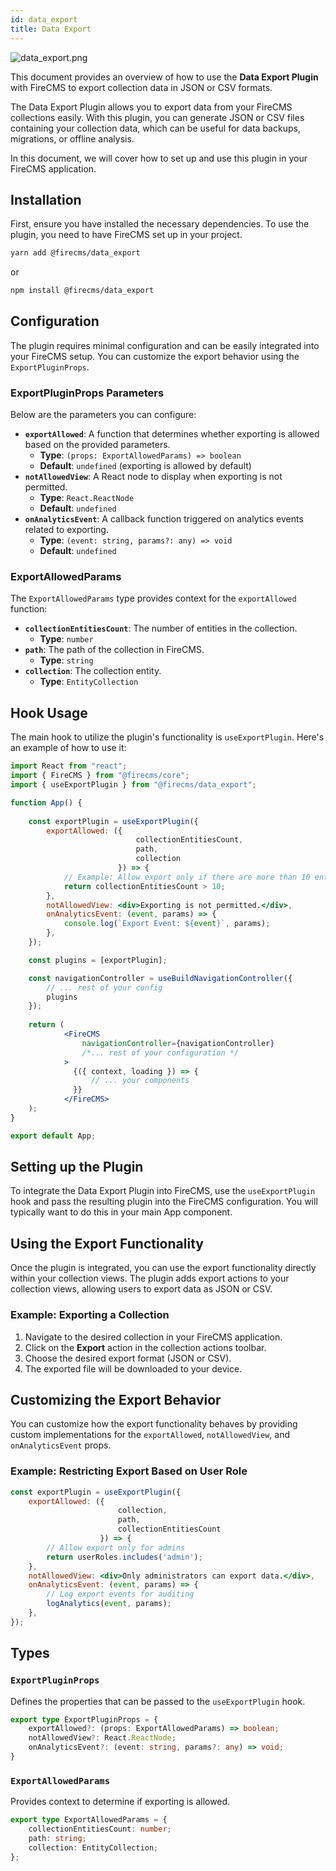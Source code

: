 ```yaml
---
id: data_export
title: Data Export
---
```


![data_export.png](/img/data_export.png)


This document provides an overview of how to use the **Data Export Plugin** with FireCMS to export collection data in
JSON or CSV formats.

The Data Export Plugin allows you to export data from your FireCMS collections easily. With this plugin, you can
generate JSON or CSV files containing your collection data, which can be useful for data backups, migrations, or offline
analysis.

In this document, we will cover how to set up and use this plugin in your FireCMS application.

## Installation

First, ensure you have installed the necessary dependencies. To use the plugin, you need to have FireCMS set up in your
project.

```sh
yarn add @firecms/data_export
```

or

```sh
npm install @firecms/data_export
```

## Configuration

The plugin requires minimal configuration and can be easily integrated into your FireCMS setup. You can customize the
export behavior using the `ExportPluginProps`.

### ExportPluginProps Parameters

Below are the parameters you can configure:

- **`exportAllowed`**: A function that determines whether exporting is allowed based on the provided parameters.
    - **Type**: `(props: ExportAllowedParams) => boolean`
    - **Default**: `undefined` (exporting is allowed by default)
- **`notAllowedView`**: A React node to display when exporting is not permitted.
    - **Type**: `React.ReactNode`
    - **Default**: `undefined`
- **`onAnalyticsEvent`**: A callback function triggered on analytics events related to exporting.
    - **Type**: `(event: string, params?: any) => void`
    - **Default**: `undefined`

### ExportAllowedParams

The `ExportAllowedParams` type provides context for the `exportAllowed` function:

- **`collectionEntitiesCount`**: The number of entities in the collection.
    - **Type**: `number`
- **`path`**: The path of the collection in FireCMS.
    - **Type**: `string`
- **`collection`**: The collection entity.
    - **Type**: `EntityCollection`

## Hook Usage

The main hook to utilize the plugin's functionality is `useExportPlugin`. Here's an example of how to use it:

```jsx
import React from "react";
import { FireCMS } from "@firecms/core";
import { useExportPlugin } from "@firecms/data_export";

function App() {
    
    const exportPlugin = useExportPlugin({
        exportAllowed: ({
                            collectionEntitiesCount,
                            path,
                            collection
                        }) => {
            // Example: Allow export only if there are more than 10 entities
            return collectionEntitiesCount > 10;
        },
        notAllowedView: <div>Exporting is not permitted.</div>,
        onAnalyticsEvent: (event, params) => {
            console.log(`Export Event: ${event}`, params);
        },
    });

    const plugins = [exportPlugin];

    const navigationController = useBuildNavigationController({
        // ... rest of your config
        plugins
    });
    
    return (
            <FireCMS
                navigationController={navigationController}
                /*... rest of your configuration */
            >
              {({ context, loading }) => {
                  // ... your components
              }}
            </FireCMS>
    );
}

export default App;
```

## Setting up the Plugin

To integrate the Data Export Plugin into FireCMS, use the `useExportPlugin` hook and pass the resulting plugin into the
FireCMS configuration. You will typically want to do this in your main App component.

## Using the Export Functionality

Once the plugin is integrated, you can use the export functionality directly within your collection views. The plugin
adds export actions to your collection views, allowing users to export data as JSON or CSV.

### Example: Exporting a Collection

1. Navigate to the desired collection in your FireCMS application.
2. Click on the **Export** action in the collection actions toolbar.
3. Choose the desired export format (JSON or CSV).
4. The exported file will be downloaded to your device.

## Customizing the Export Behavior

You can customize how the export functionality behaves by providing custom implementations for the `exportAllowed`,
`notAllowedView`, and `onAnalyticsEvent` props.

### Example: Restricting Export Based on User Role

```jsx
const exportPlugin = useExportPlugin({
    exportAllowed: ({
                        collection,
                        path,
                        collectionEntitiesCount
                    }) => {
        // Allow export only for admins
        return userRoles.includes('admin');
    },
    notAllowedView: <div>Only administrators can export data.</div>,
    onAnalyticsEvent: (event, params) => {
        // Log export events for auditing
        logAnalytics(event, params);
    },
});
```

## Types

### `ExportPluginProps`

Defines the properties that can be passed to the `useExportPlugin` hook.

```typescript
export type ExportPluginProps = {
    exportAllowed?: (props: ExportAllowedParams) => boolean;
    notAllowedView?: React.ReactNode;
    onAnalyticsEvent?: (event: string, params?: any) => void;
}
```

### `ExportAllowedParams`

Provides context to determine if exporting is allowed.

```typescript
export type ExportAllowedParams = {
    collectionEntitiesCount: number;
    path: string;
    collection: EntityCollection;
};
```

